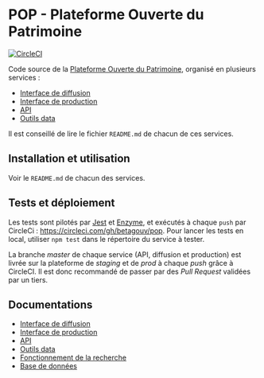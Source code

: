# POP - Plateforme Ouverte du Patrimoine

[![CircleCI](https://circleci.com/gh/betagouv/pop.svg?style=svg)](https://circleci.com/gh/betagouv/pop)

Code source de la [Plateforme Ouverte du Patrimoine](https://www.pop.culture.gouv.fr/), organisé en plusieurs services : 
 - [Interface de diffusion](https://github.com/betagouv/pop/tree/master/apps/diffusion)
 - [Interface de production](https://github.com/betagouv/pop/tree/master/apps/production)
 - [API](https://github.com/betagouv/pop/tree/master/apps/api) 
 - [Outils data](https://github.com/betagouv/pop/tree/master/apps/shared) 

Il est conseillé de lire le fichier `README.md` de chacun de ces services.

## Installation et utilisation

Voir le `README.md` de chacun des services.

## Tests et déploiement

Les tests sont pilotés par [Jest](https://jestjs.io/) et [Enzyme](http://airbnb.io/enzyme/), et exécutés à chaque `push` par CircleCi : https://circleci.com/gh/betagouv/pop. Pour lancer les tests en local, utiliser `npm test` dans le répertoire du service à tester.

La branche _master_ de chaque service (API, diffusion et production) est livrée sur la plateforme de _staging_ et de _prod_ à chaque _push_ grâce à CircleCI. Il est donc recommandé de passer par des _Pull Request_ validées par un tiers.

## Documentations
 - [Interface de diffusion](https://github.com/betagouv/pop/tree/master/apps/diffusion/README.md)
 - [Interface de production](https://github.com/betagouv/pop/tree/master/apps/production/README.md)
 - [API](https://github.com/betagouv/pop/tree/master/apps/api/README.md) 
 - [Outils data](https://github.com/betagouv/pop/tree/master/apps/shared/README.md) 
 - [Fonctionnement de la recherche](https://github.com/betagouv/pop/blob/master/apps/diffusion/ABOUT_SEARCH.md)
 - [Base de données](https://github.com/betagouv/pop/blob/master/apps/api/doc/README.md)
